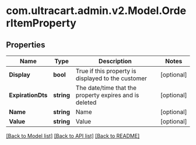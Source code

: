 
# com.ultracart.admin.v2.Model.OrderItemProperty

## Properties

Name | Type | Description | Notes
------------ | ------------- | ------------- | -------------
**Display** | **bool** | True if this property is displayed to the customer | [optional] 
**ExpirationDts** | **string** | The date/time that the property expires and is deleted | [optional] 
**Name** | **string** | Name | [optional] 
**Value** | **string** | Value | [optional] 

[[Back to Model list]](../README.md#documentation-for-models)
[[Back to API list]](../README.md#documentation-for-api-endpoints)
[[Back to README]](../README.md)

